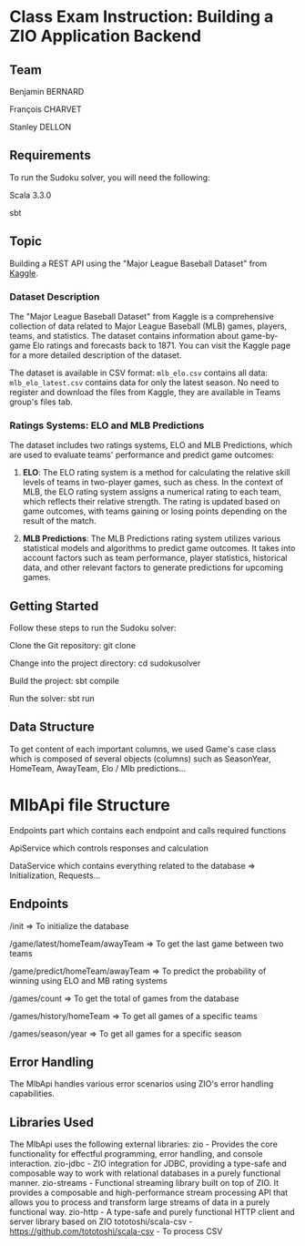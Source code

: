 # Class Exam Instruction: Building a ZIO Application Backend

## Team

Benjamin BERNARD

François CHARVET

Stanley DELLON

## Requirements
To run the Sudoku solver, you will need the following:

Scala 3.3.0

sbt

## Topic

Building a REST API using the "Major League Baseball Dataset" from [Kaggle](https://www.kaggle.com/datasets/saurabhshahane/major-league-baseball-dataset).

### Dataset Description
The "Major League Baseball Dataset" from Kaggle is a comprehensive collection of data related to Major League Baseball (MLB) games, players, teams, and statistics. The dataset contains information about game-by-game Elo ratings and forecasts back to 1871. You can visit the Kaggle page for a more detailed description of the dataset.

The dataset is available in CSV format: `mlb_elo.csv` contains all data: `mlb_elo_latest.csv` contains data for only the latest season. No need to register and download the files from Kaggle, they are available in Teams group's files tab.

### Ratings Systems: ELO and MLB Predictions
The dataset includes two ratings systems, ELO and MLB Predictions, which are used to evaluate teams' performance and predict game outcomes:

1. **ELO**: The ELO rating system is a method for calculating the relative skill levels of teams in two-player games, such as chess. In the context of MLB, the ELO rating system assigns a numerical rating to each team, which reflects their relative strength. The rating is updated based on game outcomes, with teams gaining or losing points depending on the result of the match.

2. **MLB Predictions**: The MLB Predictions rating system utilizes various statistical models and algorithms to predict game outcomes. It takes into account factors such as team performance, player statistics, historical data, and other relevant factors to generate predictions for upcoming games.

## Getting Started
Follow these steps to run the Sudoku solver:

Clone the Git repository: git clone <repository-url>

Change into the project directory: cd sudokusolver

Build the project: sbt compile

Run the solver: sbt run

## Data Structure
To get content of each important columns, we used Game's case class which is composed of several objects (columns) such as SeasonYear, HomeTeam, AwayTeam, Elo / Mlb predictions...

# MlbApi file Structure

Endpoints part which contains each endpoint and calls required functions

ApiService which controls responses and calculation

DataService which contains everything related to the database => Initialization, Requests...

## Endpoints 

/init => To initialize the database

/game/latest/homeTeam/awayTeam => To get the last game between two teams

/game/predict/homeTeam/awayTeam => To predict the probability of winning using ELO and MB rating systems

/games/count => To get the total of games from the database

/games/history/homeTeam => To get all games of a specific teams

/games/season/year => To get all games for a specific season

## Error Handling
The MlbApi handles various error scenarios using ZIO's error handling capabilities.

## Libraries Used
The MlbApi uses the following external libraries:
zio - Provides the core functionality for effectful programming, error handling, and console interaction.
zio-jdbc - ZIO integration for JDBC, providing a type-safe and composable way to work with relational databases in a purely functional manner.
zio-streams - Functional streaming library built on top of ZIO. It provides a composable and high-performance stream processing API that allows you to process and transform large streams of data in a purely functional way.
zio-http - A type-safe and purely functional HTTP client and server library based on ZIO
tototoshi/scala-csv - https://github.com/tototoshi/scala-csv - To process CSV
